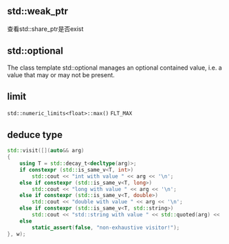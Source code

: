
## std::weak_ptr
查看std::share_ptr是否exist

## std::optional
The class template std::optional manages an optional contained value, i.e. a value that may or may not be present.

## limit
`std::numeric_limits<float>::max()`
`FLT_MAX`
## deduce type

```c++
std::visit([](auto&& arg)
{
    using T = std::decay_t<decltype(arg)>;
    if constexpr (std::is_same_v<T, int>)
        std::cout << "int with value " << arg << '\n';
    else if constexpr (std::is_same_v<T, long>)
        std::cout << "long with value " << arg << '\n';
    else if constexpr (std::is_same_v<T, double>)
        std::cout << "double with value " << arg << '\n';
    else if constexpr (std::is_same_v<T, std::string>)
        std::cout << "std::string with value " << std::quoted(arg) << '\n';
    else
        static_assert(false, "non-exhaustive visitor!");
}, w);
```